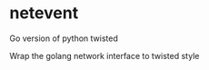 netevent
========

Go version of python twisted

Wrap the golang network interface to twisted style
